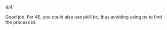 4/4

Good job. For 4E, you could also use pkill bc, thus avoiding using ps to find the process id. 
